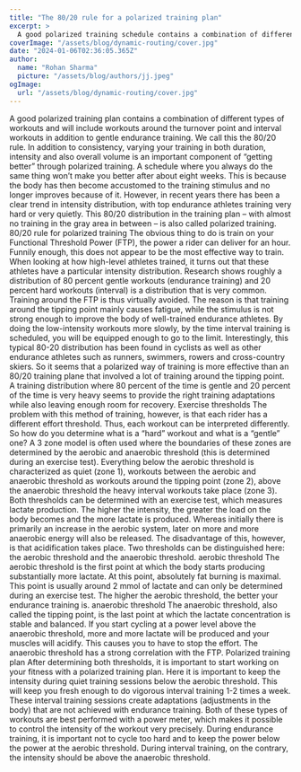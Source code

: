 ```yaml
---
title: "The 80/20 rule for a polarized training plan"
excerpt: >
  A good polarized training schedule contains a combination of different types of workouts We call this the 80/20 rule.
coverImage: "/assets/blog/dynamic-routing/cover.jpg"
date: "2024-01-06T02:36:05.365Z"
author:
  name: "Rohan Sharma"
  picture: "/assets/blog/authors/jj.jpeg"
ogImage:
  url: "/assets/blog/dynamic-routing/cover.jpg"
---
```


A good polarized training plan contains a combination of different types of workouts and will include workouts around the turnover point and interval workouts in addition to gentle endurance training. We call this the 80/20 rule. In addition to consistency, varying your training in both duration, intensity and also overall volume is an important component of “getting better” through polarized training. A schedule where you always do the same thing won’t make you better after about eight weeks. This is because the body has then become accustomed to the training stimulus and no longer improves because of it.
However, in recent years there has been a clear trend in intensity distribution, with top endurance athletes training very hard or very quietly. This 80/20 distribution in the training plan – with almost no training in the gray area in between – is also called polarized training.
80/20 rule for polarized training
The obvious thing to do is train on your Functional Threshold Power (FTP), the power a rider can deliver for an hour. Funnily enough, this does not appear to be the most effective way to train. When looking at how high-level athletes trained, it turns out that these athletes have a particular intensity distribution. Research shows roughly a distribution of 80 percent gentle workouts (endurance training) and 20 percent hard workouts (interval) is a distribution that is very common.
Training around the FTP is thus virtually avoided. The reason is that training around the tipping point mainly causes fatigue, while the stimulus is not strong enough to improve the body of well-trained endurance athletes. By doing the low-intensity workouts more slowly, by the time interval training is scheduled, you will be equipped enough to go to the limit. Interestingly, this typical 80-20 distribution has been found in cyclists as well as other endurance athletes such as runners, swimmers, rowers and cross-country skiers.
So it seems that a polarized way of training is more effective than an 80/20 training plane that involved a lot of training around the tipping point. A training distribution where 80 percent of the time is gentle and 20 percent of the time is very heavy seems to provide the right training adaptations while also leaving enough room for recovery.
Exercise thresholds
The problem with this method of training, however, is that each rider has a different effort threshold. Thus, each workout can be interpreted differently. So how do you determine what is a “hard” workout and what is a “gentle” one? A 3 zone model is often used where the boundaries of these zones are determined by the aerobic and anaerobic threshold (this is determined during an exercise test). Everything below the aerobic threshold is characterized as quiet (zone 1), workouts between the aerobic and anaerobic threshold as workouts around the tipping point (zone 2), above the anaerobic threshold the heavy interval workouts take place (zone 3).
Both thresholds can be determined with an exercise test, which measures lactate production. The higher the intensity, the greater the load on the body becomes and the more lactate is produced. Whereas initially there is primarily an increase in the aerobic system, later on more and more anaerobic energy will also be released. The disadvantage of this, however, is that acidification takes place. Two thresholds can be distinguished here: the aerobic threshold and the anaerobic threshold.
aerobic threshold
The aerobic threshold is the first point at which the body starts producing substantially more lactate. At this point, absolutely fat burning is maximal. This point is usually around 2 mmol of lactate and can only be determined during an exercise test. The higher the aerobic threshold, the better your endurance training is.
anaerobic threshold
The anaerobic threshold, also called the tipping point, is the last point at which the lactate concentration is stable and balanced. If you start cycling at a power level above the anaerobic threshold, more and more lactate will be produced and your muscles will acidify. This causes you to have to stop the effort. The anaerobic threshold has a strong correlation with the FTP.
Polarized training plan
After determining both thresholds, it is important to start working on your fitness with a polarized training plan. Here it is important to keep the intensity during quiet training sessions below the aerobic threshold. This will keep you fresh enough to do vigorous interval training 1-2 times a week. These interval training sessions create adaptations (adjustments in the body) that are not achieved with endurance training. Both of these types of workouts are best performed with a power meter, which makes it possible to control the intensity of the workout very precisely.
During endurance training, it is important not to cycle too hard and to keep the power below the power at the aerobic threshold. During interval training, on the contrary, the intensity should be above the anaerobic threshold.